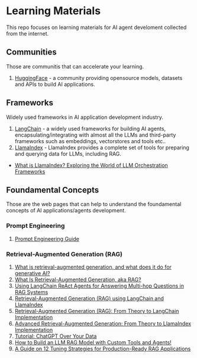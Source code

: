# Learning Materials

This repo focuses on learning materials for AI agent develoment collected from the internet.

## Communities

Those are communitis that can accelerate your learning.

1. [HuggingFace](https://huggingface.co/) - a community providing opensource models, datasets and APIs to build AI applications.

## Frameworks

Widely used frameworks in AI application development industry.

1. [LangChain](https://www.langchain.com/) - a widely used frameworks for building AI agents, encapsulating/integrating with almost all the LLMs and third-party frameworks such as embeddings, vectorstores and tools etc..
2. [LlamaIndex](https://www.llamaindex.ai) - LlamaIndex provides a complete set of tools for preparing and querying data for LLMs, including RAG.
- [What is LlamaIndex? Exploring the World of LLM Orchestration Frameworks](https://www.datastax.com/guides/what-is-llamaindex)

## Foundamental Concepts

Those are the web pages that can help to understand the foundamental concepts of AI applications/agents development.

### Prompt Engineering

1. [Prompt Engineering Guide](https://www.promptingguide.ai/)

### Retrieval-Augmented Generation (RAG)

1. [What is retrieval-augmented generation, and what does it do for generative AI?](https://github.blog/2024-04-04-what-is-retrieval-augmented-generation-and-what-does-it-do-for-generative-ai/)
2. [What Is Retrieval-Augmented Generation, aka RAG?](https://blogs.nvidia.com/blog/what-is-retrieval-augmented-generation/)
3. [Using LangChain ReAct Agents for Answering Multi-hop Questions in RAG Systems](https://towardsdatascience.com/using-langchain-react-agents-for-answering-multi-hop-questions-in-rag-systems-893208c1847e)
4. [Retrieval-Augmented Generation (RAG) using LangChain and LlamaIndex](https://medium.com/@prasadmahamulkar/introduction-to-retrieval-augmented-generation-rag-using-langchain-and-lamaindex-bd0047628e2a)
5. [Retrieval-Augmented Generation (RAG): From Theory to LangChain Implementation](https://towardsdatascience.com/retrieval-augmented-generation-rag-from-theory-to-langchain-implementation-4e9bd5f6a4f2)
6. [Advanced Retrieval-Augmented Generation: From Theory to LlamaIndex Implementation](https://towardsdatascience.com/advanced-retrieval-augmented-generation-from-theory-to-llamaindex-implementation-4de1464a9930)
7. [Tutorial: ChatGPT Over Your Data](https://blog.langchain.dev/tutorial-chatgpt-over-your-data/)
8. [How to Build an LLM RAG Model with Custom Tools and Agents!](https://medium.com/@yashrevannavar13/how-to-build-a-llm-rag-model-with-custom-tools-and-agents-78b7f4b05fe8)
9. [A Guide on 12 Tuning Strategies for Production-Ready RAG Applications](https://towardsdatascience.com/a-guide-on-12-tuning-strategies-for-production-ready-rag-applications-7ca646833439)
